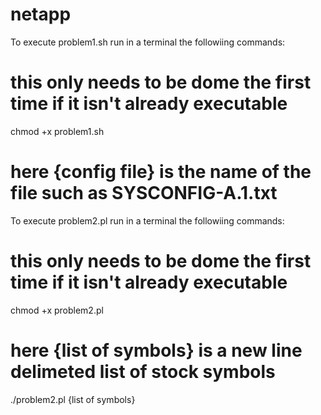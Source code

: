 # netapp

To execute problem1.sh run in a terminal the followiing commands:

# this only needs to be dome the first time if it isn't already executable
chmod +x problem1.sh

# here {config file} is the name of the file such as SYSCONFIG-A.1.txt

To execute problem2.pl run in a terminal the followiing commands:

# this only needs to be dome the first time if it isn't already executable
chmod +x problem2.pl

# here {list of symbols} is a new line delimeted list of stock symbols
./problem2.pl {list of symbols}
